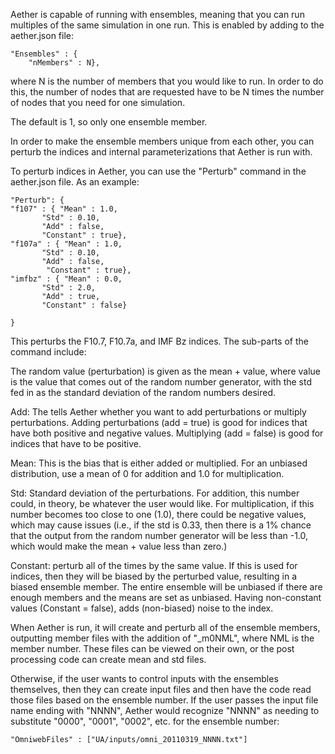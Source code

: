 
Aether is capable of running with ensembles, meaning that you can run
multiples of the same simulation in one run. This is enabled by adding
to the aether.json file:

    "Ensembles" : {
        "nMembers" : N},

where N is the number of members that you would like to run.  In order
to do this, the number of nodes that are requested have to be N times
the number of nodes that you need for one simulation.

The default is 1, so only one ensemble member.

In order to make the ensemble members unique from each other, you can
perturb the indices and internal parameterizations that Aether is run
with.

To perturb indices in Aether, you can use the "Perturb" command in the
aether.json file. As an example:

    "Perturb": {
	"f107" : { "Mean" : 1.0,
		   "Std" : 0.10,
		   "Add" : false,
		   "Constant" : true},
	"f107a" : { "Mean" : 1.0,
		   "Std" : 0.10,
		   "Add" : false,
		    "Constant" : true},
	"imfbz" : { "Mean" : 0.0,
		   "Std" : 2.0,
		   "Add" : true,
		   "Constant" : false}

    }

This perturbs the F10.7, F10.7a, and IMF Bz indices.  The sub-parts of
the command include:

The random value (perturbation) is given as the mean + value, where
value is the value that comes out of the random number generator, with
the std fed in as the standard deviation of the random numbers
desired.

Add: The tells Aether whether you want to add perturbations or
multiply perturbations. Adding perturbations (add = true) is good for
indices that have both positive and negative values. Multiplying (add
= false) is good for indices that have to be positive.

Mean: This is the bias that is either added or multiplied.  For an
unbiased distribution, use a mean of 0 for addition and 1.0 for
multiplication.

Std: Standard deviation of the perturbations.  For addition, this
number could, in theory, be whatever the user would like.  For
multiplication, if this number becomes too close to one (1.0), there
could be negative values, which may cause issues (i.e., if the std is
0.33, then there is a 1% chance that the output from the random number
generator will be less than -1.0, which would make the mean + value
less than zero.)

Constant: perturb all of the times by the same value.  If this is used
for indices, then they will be biased by the perturbed value,
resulting in a biased ensemble member. The entire ensemble will be
unbiased if there are enough members and the means are set as
unbiased.  Having non-constant values (Constant = false), adds
(non-biased) noise to the index.

When Aether is run, it will create and perturb all of the ensemble
members, outputting member files with the addition of "_m0NML", where
NML is the member number.  These files can be viewed on their own, or
the post processing code can create mean and std files.

Otherwise, if the user wants to control inputs with the ensembles
themselves, then they can create input files and then have the code
read those files based on the ensemble number. If the user passes the
input file name ending with "NNNN", Aether would recognize "NNNN" as
needing to substitute "0000", "0001", "0002", etc. for the ensemble
number:

	"OmniwebFiles" : ["UA/inputs/omni_20110319_NNNN.txt"]